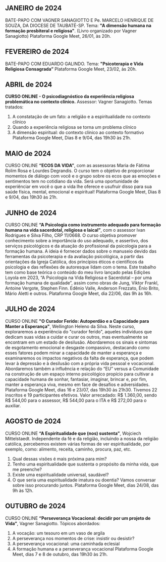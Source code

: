 ## JANEIRO de 2024

BATE-PAPO COM VAGNER SANAGIOTTO E Pe. MARCELO HENRIQUE DE SOUZA, DA DIOCESE DE TAUBATÉ-SP. 
Tema: **"A dimensão humana na formação presbiteral e religiosa"**. (Livro organizado por Vagner Sanagiotto)
Plataforma Google Meet, 26/01, às 20h. 

## FEVEREIRO de 2024

BATE-PAPO COM EDUARDO GALINDO. 
Tema: **"Psicoterapia e Vida Religiosa Consagrada”**
Plataforma Google Meet, 23/02, às 20h. 

## ABRIL de 2024

**CURSO ONLINE - O psicodiagnóstico da experiência religiosa problemática no contexto clínico.**
Assessor: Vagner Sanagiotto.
Temas tratados:
1. A constatação de um fato: a religião e a espiritualidade no contexto clínico
2. Quando a experiência religiosa se torna um problema clínico
3. A dimensão espiritual: do contexto clínico ao contexto formativo
Plataforma Google Meet, Dias 8 e 9/04, das 19h30 às 21h.

## MAIO de 2024

CURSO ONLINE **“ECOS DA VIDA”**, com as assessoras Maria de Fátima Rolim Rosa e Lourdes Degrandis. 
O curso tem o objetivo de proporcionar momentos de diálogo com você e o grupo sobre os ecos que as emoções e sentimentos tem no cotidiano da vida. 
Será uma oportunidade de experiênciar em você o que a vida lhe oferece e usufruir disso para sua saúde física, mental, emocional e espiritual!
Plataforma Google Meet, Dias 8 e 9/04, das 19h30 às 21h. 

## JUNHO de 2024

CURSO ONLINE **“A Psicologia como instrumento adequado para formação humana na vida sacerdotal, religiosa e laical”**, com o assessor Ivan Rodrigues e Silva Filho, CRP 11/0668.
O curso objetiva promover conhecimento sobre a importância do uso adequado, e assertivo, dos serviços psicológicos e da atuação do profissional da psicologia para a formação humana. A ideia é fornecer dados sobre o manuseio devido das ferramentas da psicoterapia e da avaliação psicológica, a partir das orientações da Igreja Católica, dos princípios éticos e científicos da psicologia e das reflexões de autoresque lidam com o tema. Este trabalho tem como base teórica o conteúdo do meu livro lançado pelas Edições Loyola em 2023, “A Psicologia na Vida Religiosa e Sacerdotal – por uma formação humana de qualidade”, assim como obras de Jung, Viktor Frankl, Antoine Vergote, Stephen Finn. Edênio Valle, Anderson Frezzato, Ênio Brito, Mário Aletti e outros.
Plataforma Google Meet, dia 22/06, das 9h às 16h. 

## JULHO de 2024

CURSO ONLINE **"O Curador Ferido: Autoperdão e a Capacidade para Manter a Esperança"**, Wellington Heleno da Silva. 
Neste curso, exploraremos a experiência do "curador ferido", aqueles indivíduos que dedicam suas vidas a cuidar e curar os outros, mas eventualmente se encontram em um estado de desilusão. Abordaremos os sinais e sintomas de esgotamento emocional e desgaste compassivo, destacando como esses fatores podem minar a capacidade de manter a esperança e examinaremos os impactos negativos da falta de esperança, que podem levar à depressão e à desilusão com a própria vida pessoal e vocacional. Abordaremos também a influência e relação do “EU” versus a Comunidade na construção de um espaço interno psicológico propício para cultivar a capacidade humana de sonhar, fantasiar, imaginar, brincar e, por fim, manter a esperança viva, mesmo em face de desafios e adversidades.
Plataforma Google Meet, dias 16 e 23/07, das 19h30 às 21h30. 
Tivemos 22 inscritos e 19 participantes efetivos. Valor arrecadado: R$ 1.360,00, sendo R$ 544,00 para o assessor, R$ 544,00 para o ITA e R$ 272,00 para o auxiliar.

## AGOSTO de 2024

CURSO ONLINE **“A Espiritualidade que (nos) sustenta”**, Wojciech Mittelstaedt. 
Independente da fé e da religião, incluindo a nossa da religião católica, percebemos existem várias formas de ver espiritualidade, por exemplo, como: alimento, receita, caminho, procura, paz, etc. 
1.	Qual dessas visões é mais próxima para mim? 
2.	Tenho uma espiritualidade que sustenta o propósito da minha vida, que me preenche? 
3.	Existe uma espiritualidade universal, saudável?
4.	O que seria uma espiritualidade imatura ou doentia? 
Vamos conversar sobre isso procurando juntos.
Plataforma Google Meet, dias 24/08, das 9h às 12h. 

## OUTUBRO de 2024

CURSO ONLINE **“Perseverança Vocacional: decidir por um projeto de Vida”**, Vagner Sanagiotto.
Tópicos abordados: 
1. A vocação: um tesouro em um vaso de argila
2. A perseverança nos momentos de crise: insistir ou desistir?
3. A perseverança vocacional: uma caminhada eclesial
4. A formação humana e a perseverança vocacional
Plataforma Google Meet, dias 7 e 8 de outubro, das 19h30 às 21h. 










